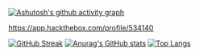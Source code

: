 [![Ashutosh's github activity graph](https://activity-graph.herokuapp.com/graph?username=DelStez&hide_border=true&theme=xcode)](https://github.com/DelStez/github-readme-activity-graph)

https://app.hackthebox.com/profile/534140

[![GitHub Streak](http://github-readme-streak-stats.herokuapp.com?user=DelStez&theme=dark&date_format=M%20j%5B%2C%20Y%5D)](https://git.io/streak-stats)
[![Anurag's GitHub stats](https://github-readme-stats.vercel.app/api?username=DelStez&show_icons=true&theme=dark)](https://github.com/DelStez/github-readme-stats)
[![Top Langs](https://github-readme-stats.vercel.app/api/top-langs/?username=DelStez&show_icons=true&theme=dark&layout=compact)](https://github.com/DelStez/github-readme-stats)
<!---
DelStez/DelStez is a ✨ special ✨ repository because its `README.md` (this file) appears on your GitHub profile.
You can click the Preview link to take a look at your changes.
--->
